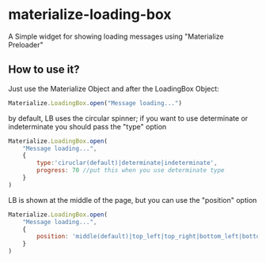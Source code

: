# materialize-loading-box
A Simple widget for showing loading messages using "Materialize Preloader"


## How to use it?

Just use the Materialize Object and after the LoadingBox Object:

```javascript
Materialize.LoadingBox.open("Message loading...")
```

by default, LB uses the circular spinner; if you want to use determinate or indeterminate you should pass the "type" option

```javascript
Materialize.LoadingBox.open(
    "Message loading...",
    {
        type:'ciruclar(default)|determinate|indeterminate', 
        progress: 70 //put this when you use determinate type
    }
)
```

LB is shown at the middle of the page, but you can use the "position" option

```javascript
Materialize.LoadingBox.open(
    "Message loading...", 
    {
        position: 'middle(default)|top_left|top_right|bottom_left|bottom_right'
    }
)
```
